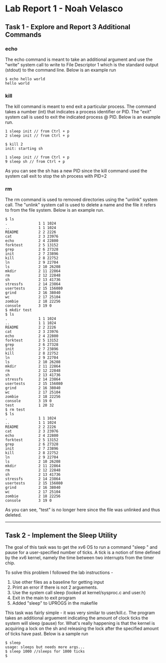 # Lab Report 1 - Noah Velasco

## Task 1 - Explore and Report 3 Additional Commands

### echo

The echo command is meant to take an additional argument and use the "write" system call to write to File Descriptor 1
which is the standard output (stdout) to the command line. Below is an example run 

```
$ echo hello world
hello world
```

### kill
The kill command is meant to end exit a particular process. The command takes a number (int) that indicates a process identifier or PID. The "exit" system call is used to exit the indicated process @ PID. Below is an example run. 

```
1 sleep init // from Ctrl + p
2 sleep init // from Ctrl + p

$ kill 2
init: starting sh

1 sleep init // from Ctrl + p
9 sleep sh // from Ctrl + p
```
As you can see the sh has a new PID since the kill command used the system call exit to stop the sh process with PID=2

### rm 
The rm command is used to removed directories using the "unlink" system call. The "unlink" system call is used to delete a name and the file it refers to from the file system. Below is an example run. 

```
$ ls
.              1 1 1024
..             1 1 1024
README         2 2 2226
cat            2 3 23976
echo           2 4 22800
forktest       2 5 13152
grep           2 6 27328
init           2 7 23896
kill           2 8 22752
ln             2 9 22704
ls             2 10 26208
mkdir          2 11 22864
rm             2 12 22848
sh             2 13 41736
stressfs       2 14 23864
usertests      2 15 156080
grind          2 16 38040
wc             2 17 25104
zombie         2 18 22256
console        3 19 0
$ mkdir test
$ ls
.              1 1 1024
..             1 1 1024
README         2 2 2226
cat            2 3 23976
echo           2 4 22800
forktest       2 5 13152
grep           2 6 27328
init           2 7 23896
kill           2 8 22752
ln             2 9 22704
ls             2 10 26208
mkdir          2 11 22864
rm             2 12 22848
sh             2 13 41736
stressfs       2 14 23864
usertests      2 15 156080
grind          2 16 38040
wc             2 17 25104
zombie         2 18 22256
console        3 19 0
test           1 20 32
$ rm test
$ ls
.              1 1 1024
..             1 1 1024
README         2 2 2226
cat            2 3 23976
echo           2 4 22800
forktest       2 5 13152
grep           2 6 27328
init           2 7 23896
kill           2 8 22752
ln             2 9 22704
ls             2 10 26208
mkdir          2 11 22864
rm             2 12 22848
sh             2 13 41736
stressfs       2 14 23864
usertests      2 15 156080
grind          2 16 38040
wc             2 17 25104
zombie         2 18 22256
console        3 19 0
```
As you can see, "test" is no longer here since the file was unlinked and thus deleted. 

---

## Task 2 - Implement the Sleep Utility

The goal of this task was to get the xv6 OS to run a command "sleep <time>" and pause for a user-specified number of ticks. A tick is a notion of time defined by the xv6 kernel, namely the time between two interrupts from the timer chip.


To solve this problem I followed the lab instructions - 

1. Use other files as a baseline for getting input
2. Print an error if there is not 2 arguements.
3. Use the system call sleep (looked at kernel/sysproc.c and user.h)
4. Exit in the main to exit program
5. Added "sleep" to UPROGS in the makefile

This task was fairly simple - it was very similar to user/kill.c. The program takes an additional arguement indicating the amount of clock ticks the system will sleep (pause) for. What's really happening is that the kernel is acquiring a lock on the sh and releasing the lock after the specified amount of ticks have past. Below is a sample run

```
$ sleep    
usage: sleeps but needs more args...
$ sleep 1000 //sleeps for 1000 ticks
$
```



